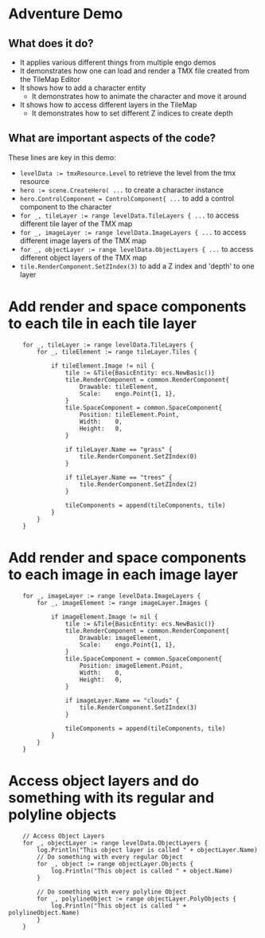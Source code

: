 # Adventure Demo

## What does it do?
* It applies various different things from multiple engo demos
* It demonstrates how one can load and render a TMX file created from the TileMap Editor
* It shows how to add a character entity
  * It demonstrates how to animate the character and move it around
* It shows how to access different layers in the TileMap
  * It demonstrates how to set different Z indices to create depth

## What are important aspects of the code?
These lines are key in this demo:

* `levelData := tmxResource.Level` to retrieve the level from the tmx resource
* `hero := scene.CreateHero( ...` to create a character instance
* `hero.ControlComponent = ControlComponent{ ...` to add a control component to the character
* `for _, tileLayer := range levelData.TileLayers { ...` to access different tile layer of the TMX map
* `for _, imageLayer := range levelData.ImageLayers { ...` to access different image layers of the TMX map
* `for _, objectLayer := range levelData.ObjectLayers { ...` to access different object layers of the TMX map
* `tile.RenderComponent.SetZIndex(3)` to add a Z index and 'depth' to one layer



# Add render and space components to each tile in each tile layer
```
    for _, tileLayer := range levelData.TileLayers {
        for _, tileElement := range tileLayer.Tiles {

            if tileElement.Image != nil {
                tile := &Tile{BasicEntity: ecs.NewBasic()}
                tile.RenderComponent = common.RenderComponent{
                    Drawable: tileElement,
                    Scale:    engo.Point{1, 1},
                }
                tile.SpaceComponent = common.SpaceComponent{
                    Position: tileElement.Point,
                    Width:    0,
                    Height:   0,
                }

                if tileLayer.Name == "grass" {
                    tile.RenderComponent.SetZIndex(0)
                }

                if tileLayer.Name == "trees" {
                    tile.RenderComponent.SetZIndex(2)
                }

                tileComponents = append(tileComponents, tile)
            }
        }
    }
```

# Add render and space components to each image in each image layer
```
    for _, imageLayer := range levelData.ImageLayers {
        for _, imageElement := range imageLayer.Images {

            if imageElement.Image != nil {
                tile := &Tile{BasicEntity: ecs.NewBasic()}
                tile.RenderComponent = common.RenderComponent{
                    Drawable: imageElement,
                    Scale:    engo.Point{1, 1},
                }
                tile.SpaceComponent = common.SpaceComponent{
                    Position: imageElement.Point,
                    Width:    0,
                    Height:   0,
                }

                if imageLayer.Name == "clouds" {
                    tile.RenderComponent.SetZIndex(3)
                }

                tileComponents = append(tileComponents, tile)
            }
        }
    }
```

# Access object layers and do something with its regular and polyline objects
```
    // Access Object Layers
    for _, objectLayer := range levelData.ObjectLayers {
        log.Println("This object layer is called " + objectLayer.Name)
        // Do something with every regular Object
        for _, object := range objectLayer.Objects {
            log.Println("This object is called " + object.Name)
        }

        // Do something with every polyline Object
        for _, polylineObject := range objectLayer.PolyObjects {
            log.Println("This object is called " + polylineObject.Name)
        }
    }
```
